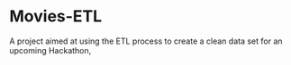 # Movies-ETL
A project aimed at using the ETL process to create a clean data set for an upcoming Hackathon,
